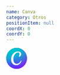 ```yaml
---
name: Canva
category: Otros
positionItem: null
coordX: 0
coordY: 0
---
```


<svg width="56" height="56" viewBox="0 0 56 56" fill="none" xmlns="http://www.w3.org/2000/svg">
    <mask id="mask0_114_324" style="mask-type:luminance" maskUnits="userSpaceOnUse" x="0" y="0" width="56" height="56">
    <path d="M56 0H0V56H56V0Z" fill="white"/>
    </mask>
    <g mask="url(#mask0_114_324)">
    <path d="M28 56C43.464 56 56 43.464 56 28C56 12.536 43.464 0 28 0C12.536 0 0 12.536 0 28C0 43.464 12.536 56 28 56Z" fill="#7D2AE7"/>
    <path d="M28 56C43.464 56 56 43.464 56 28C56 12.536 43.464 0 28 0C12.536 0 0 12.536 0 28C0 43.464 12.536 56 28 56Z" fill="url(#paint0_radial_114_324)"/>
    <path d="M28 56C43.464 56 56 43.464 56 28C56 12.536 43.464 0 28 0C12.536 0 0 12.536 0 28C0 43.464 12.536 56 28 56Z" fill="url(#paint1_radial_114_324)"/>
    <path d="M28 56C43.464 56 56 43.464 56 28C56 12.536 43.464 0 28 0C12.536 0 0 12.536 0 28C0 43.464 12.536 56 28 56Z" fill="url(#paint2_radial_114_324)"/>
    <path d="M28 56C43.464 56 56 43.464 56 28C56 12.536 43.464 0 28 0C12.536 0 0 12.536 0 28C0 43.464 12.536 56 28 56Z" fill="url(#paint3_radial_114_324)"/>
    <path d="M40.0884 33.7437C39.8573 33.7437 39.6539 33.9388 39.4423 34.365C37.0526 39.2107 32.9251 42.6394 28.1487 42.6394C22.626 42.6394 19.2059 37.6539 19.2059 30.7666C19.2059 19.0999 25.7062 12.3544 31.4157 12.3544C34.0837 12.3544 35.713 14.031 35.713 16.6991C35.713 19.8657 33.9139 21.5424 33.9139 22.6592C33.9139 23.1605 34.2257 23.4641 34.8441 23.4641C37.3285 23.4641 40.2443 20.6093 40.2443 16.5766C40.2443 12.6663 36.841 9.79218 31.1316 9.79218C21.6958 9.79218 13.3099 18.5401 13.3099 30.6439C13.3099 40.013 18.66 46.2043 26.915 46.2043C35.6768 46.2043 40.743 37.4868 40.743 34.6574C40.743 34.0307 40.4226 33.7437 40.0884 33.7437Z" fill="white"/>
    </g>
    <defs>
    <radialGradient id="paint0_radial_114_324" cx="0" cy="0" r="1" gradientUnits="userSpaceOnUse" gradientTransform="translate(10.8171 49.634) rotate(-49.416) scale(43.3113)">
    <stop stop-color="#6420FF"/>
    <stop offset="1" stop-color="#6420FF" stop-opacity="0"/>
    </radialGradient>
    <radialGradient id="paint1_radial_114_324" cx="0" cy="0" r="1" gradientUnits="userSpaceOnUse" gradientTransform="translate(14.8252 6.3662) rotate(54.703) scale(48.8415)">
    <stop stop-color="#00C4CC"/>
    <stop offset="1" stop-color="#00C4CC" stop-opacity="0"/>
    </radialGradient>
    <radialGradient id="paint2_radial_114_324" cx="0" cy="0" r="1" gradientUnits="userSpaceOnUse" gradientTransform="translate(10.8168 49.6337) rotate(-45.1954) scale(42.7869 19.6783)">
    <stop stop-color="#6420FF"/>
    <stop offset="1" stop-color="#6420FF" stop-opacity="0"/>
    </radialGradient>
    <radialGradient id="paint3_radial_114_324" cx="0" cy="0" r="1" gradientUnits="userSpaceOnUse" gradientTransform="translate(22.9011 7.54523) rotate(66.5198) scale(44.0885 73.8584)">
    <stop stop-color="#00C4CC" stop-opacity="0.725916"/>
    <stop offset="0.0001" stop-color="#00C4CC"/>
    <stop offset="1" stop-color="#00C4CC" stop-opacity="0"/>
    </radialGradient>
    </defs>
    </svg>